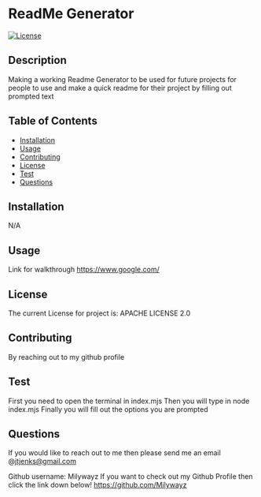 # ReadMe Generator

[![License](https://img.shields.io/badge/License-Apache_2.0-blue.svg)](https://opensource.org/licenses/Apache-2.0)

## Description

Making a working Readme Generator to be used for future projects for people to use and make a quick readme for their project by filling out prompted text

## Table of Contents

- [Installation](#installation)
- [Usage](#usage)
- [Contributing](#contributing)
- [License](#license)
- [Test](#test)
- [Questions](#questions)

## Installation

N/A

## Usage

Link for walkthrough https://www.google.com/

## License

The current License for project is: APACHE LICENSE 2.0

## Contributing

By reaching out to my github profile

## Test

First you need to open the terminal in index.mjs Then you will type in node index.mjs Finally you will fill out the options you are prompted

## Questions

If you would like to reach out to me then please send me an email @jtjenks@gmail.com

Github username: Milywayz
If you want to check out my Github Profile then click the link down below!
https://github.com/Milywayz

